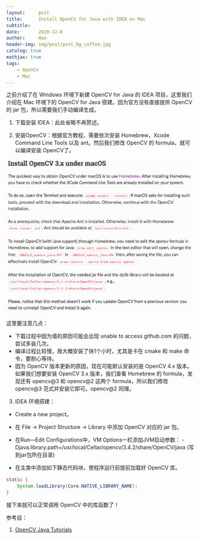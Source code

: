 ```yaml
---
layout:     post
title:      Install OpenCV for Java with IDEA on Mac
subtitle:   
date:       2020-12-6
author:     Hao
header-img: img/post/post_bg_coffee.jpg
catalog: true
mathjax: true
tags:
    - OpenCV
    - Mac
---
```


之前介绍了在 Windows 环境下新建 OpenCV for Java 的 IDEA 项目，这里我们介绍在 Mac 环境下的 OpenCV for Java 搭建。因为官方没有直接提供 OpenCV 的 jar 包，所以需要我们手动编译生成。

1. 下载安装 IDEA：此处省略不再赘述。

2. 安装OpenCV：根据官方教程，需要依次安装 Homebrew，Xcode Command Line Tools 以及 ant。然后我们修改 OpenCV 的 formula，就可以编译安装 OpenCV了。

![img](/img/post/makeOpenCV.png)

这里要注意几点：

+ 下载过程中因为墙的原因可能会出现 unable to access github.com 的问题，尝试多装几次。
+ 编译过程比较慢，我大概安装了快1个小时，尤其是卡在 cmake 和 make 命令，要耐心等待。
+ 因为 OpenCV 版本更新的原因，现在可能默认安装的是 OpenCV 4.x 版本。如果我们想要安装 OpenCV 3.x 版本，我们查看 Homebrew 的 formula，发现还有 opencv@3 和 opencv@2 这两个 formula，所以我们修改 opencv@3 范式并安装它即可。opencv@2 同理。

3. IDEA 环境搭建：

+ Create a new project。

+ 在 File -> Project Structure -> Library 中添加 OpenCV 对应的 jar 包。

+ 在Run—Edit Configurations中，VM Options一栏添加JVM启动参数：
        -Djava.library.path=/usr/local/Cellar/opencv/3.4.2/share/OpenCV/java (写到jar包所在目录)

+ 在主类中添加如下静态代码块，使程序运行前提前加载好 OpenCV 库。

```java
static {
    System.loadLibrary(Core.NATIVE_LIBRARY_NAME);
}
```

接下来就可以正常调用 OpenCV 中的库函数了！

参考自：
1. [OpenCV Java Tutorials](https://opencv-java-tutorials.readthedocs.io/en/latest/01-installing-opencv-for-java.html#set-up-opencv-for-java-in-other-ides-experimental)

